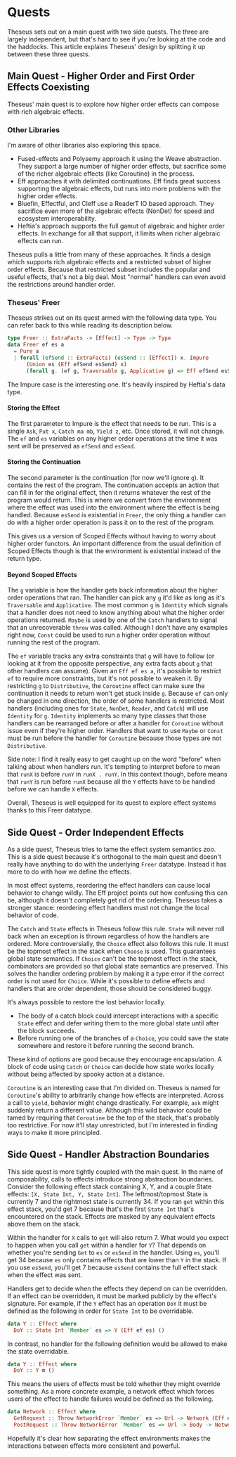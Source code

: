 # Quests

Theseus sets out on a main quest with two side quests. The three are largely
independent, but that's hard to see if you're looking at the code and the
haddocks. This article explains Theseus' design by splitting it up between these
three quests.

## Main Quest - Higher Order and First Order Effects Coexisting

Theseus' main quest is to explore how higher order effects can compose with rich
algebraic effects.

### Other Libraries

I'm aware of other libraries also exploring this space.

* Fused-effects and Polysemy approach it using the Weave abstraction. They
support a large number of higher order effects, but sacrifice some of the richer
algebraic effects (like Coroutine) in the process.
* Eff approaches it with delimited continuations. Eff finds great success
supporting the algebraic effects, but runs into more problems with the higher
order effects.
* Bluefin, Effectful, and Cleff use a ReaderT IO based approach. They sacrifice
even more of the algebraic effects (NonDet) for speed and ecosystem
interoperability.
* Heftia's approach supports the full gamut of algebraic and higher order
effects. In exchange for all that support, it limits when richer algebraic
effects can run.

Theseus pulls a little from many of these approaches. It finds a design which
supports rich algebraic effects and a restricted subset of higher order effects.
Because that restricted subset includes the popular and useful effects, that's
not a big deal. Most "normal" handlers can even avoid the restrictions around
handler order.

### Theseus' Freer

Theseus strikes out on its quest armed with the following data type. You can
refer back to this while reading its description below.

```haskell
type Freer :: ExtraFacts -> [Effect] -> Type -> Type
data Freer ef es a
  = Pure a
  | forall (efSend :: ExtraFacts) (esSend :: [Effect]) x. Impure
      (Union es (Eff efSend esSend) x)
      (forall g. (ef g, Traversable g, Applicative g) => Eff efSend esSend (g x) -> Eff ef es (g a))
```

The Impure case is the interesting one. It's heavily inspired by Heftia's data
type.

#### Storing the Effect

The first parameter to Impure is the effect that needs to be run. This is a
single `Ask`, `Put x`, `Catch ma mb`, `Yield z`, etc. Once stored, it will not
change. The `ef` and `es` variables on any higher order operations at the time
it was sent will be preserved as `efSend` and `esSend`.

#### Storing the Continuation

The second parameter is the continuation (for now we'll ignore `g`). It contains
the rest of the program. The continuation accepts an action that can fill in for
the original effect, then it returns whatever the rest of the program would
return. This is where we convert from the environment where the effect was used
into the environment where the effect is being handled. Because `esSend` is
existential in `Freer`, the only thing a handler can do with a higher order
operation is pass it on to the rest of the program.

This gives us a version of Scoped Effects without having to worry about higher
order functors. An important difference from the usual definition of Scoped
Effects though is that the environment is existential instead of the return
type.

#### Beyond Scoped Effects

The `g` variable is how the handler gets back information about the higher order
operations that ran. The handler can pick any `g` it'd like as long as it's
`Traversable` and `Applicative`. The most common `g` is `Identity` which signals
that a handler does not need to know anything about what the higher order
operations returned. `Maybe` is used by one of the `Catch` handlers to signal
that an unrecoverable `throw` was called. Although I don't have any examples
right now, `Const` could be used to run a higher order operation without running
the rest of the program.

The `ef` variable tracks any extra constraints that `g` will have
to follow (or looking at it from the opposite perspective, any extra facts about
`g` that other handlers can assume). Given an `Eff ef es a`, it's possible to
restrict `ef` to require more constraints, but it's not possible to weaken it.
By restricting `g` to `Distributive`, the `Coroutine` effect can make sure the
continuation it needs to return won't get stuck inside `g`. Because `ef` can
only be changed in one direction, the order of some handlers is restricted. Most
handlers (including ones for `State`, `NonDet`, `Reader`, and `Catch`) will use
`Identity` for `g`. `Identity` implements so many type classes that those
handlers can be rearranged before or after a handler for `Coroutine` without
issue even if they're higher order. Handlers that want to use `Maybe` or `Const`
must be run before the handler for `Coroutine` because those types are not
`Distributive`.

Side note: I find it really easy to get caught up on the word "before" when
talking about when handlers run. It's tempting to interpret before to mean that
`runX` is before `runY` in `runX . runY`. In this context though, before means
that `runY` is run before `runX` because all the `Y` effects have to be handled
before we can handle `X` effects.

Overall, Theseus is well equipped for its quest to explore effect systems thanks
to this Freer datatype.

## Side Quest - Order Independent Effects

As a side quest, Theseus tries to tame the effect system semantics zoo. This is
a side quest because it's orthogonal to the main quest and doesn't really have
anything to do with the underlying `Freer` datatype. Instead it has more to do
with how we define the effects.

In most effect systems, reordering the effect handlers can cause local behavior
to change wildly. The Eff project points out how confusing this can be, although
it doesn't completely get rid of the ordering. Theseus takes a stronger stance:
reordering effect handlers must not change the local behavior of code.

The `Catch` and `State` effects in Theseus follow this rule. `State` will never
roll back when an exception is thrown regardless of how the handlers are
ordered. More controversially, the `Choice` effect also follows this rule. It
must be the topmost effect in the stack when `Choose` is used. This guarantees
global state semantics. If `Choice` can't be the topmost effect in the stack,
combinators are provided so that global state semantics are preserved. This
solves the handler ordering problem by making it a type error if the correct
order is not used for `Choice`. While it's possible to define effects and
handlers that are order dependent, those should be considered buggy.

It's always possible to restore the lost behavior locally.

* The body of a catch block could intercept interactions with a specific `State`
effect and defer writing them to the more global state until after the block
succeeds.
* Before running one of the branches of a `Choice`, you could save the state
somewhere and restore it before running the second branch.

These kind of options are good because they encourage encapsulation. A block of
code using `Catch` or `Choice` can decide how state works locally without being
affected by spooky action at a distance.

`Coroutine` is an interesting case that I'm divided on. Theseus is named for
`Coroutine`'s ability to arbitrarily change how effects are interpreted. Across
a call to `yield`, behavior might change drastically. For example, `ask` might
suddenly return a different value. Although this wild behavior could be tamed by
requiring that `Coroutine` be the top of the stack, that's probably too
restrictive. For now it'll stay unrestricted, but I'm interested in finding ways
to make it more principled.

## Side Quest - Handler Abstraction Boundaries

This side quest is more tightly coupled with the main quest. In the name of
composability, calls to effects introduce strong abstraction boundaries.
Consider the following effect stack containing X, Y, and a couple State effects:
`[X, State Int, Y, State Int]`. The leftmost/topmost State is currently 7 and
the rightmost state is currently 34. If you ran `get` within this effect stack,
you'd get 7 because that's the first `State Int` that's encountered on the
stack. Effects are masked by any equivalent effects above them on the stack.

Within the handler for `X` calls to `get` will also return 7. What would you
expect to happen when you call `get` within a handler for `Y`? That depends on
whether you're sending `Get` to `es` or `esSend` in the handler. Using `es`,
you'll get 34 because `es` only contains effects that are lower than `Y` in the
stack. If you use `esSend`, you'll get 7 because `esSend` contains the full
effect stack when the effect was sent.

Handlers get to decide when the effects they depend on can be overridden. If an
effect can be overridden, it must be marked publicly by the effect's signature.
For example, if the `Y` effect has an operation `DoY` it must be defined as the
following in order for `State Int` to be overridable.

```haskell
data Y :: Effect where
  DoY :: State Int `Member` es => Y (Eff ef es) ()
```

In contrast, no handler for the following definition would be allowed to make
the state overridable.

```haskell
data Y :: Effect where
  DoY :: Y m ()
```

This means the users of effects must be told whether they might override
something. As a more concrete example, a network effect which forces users of
the effect to handle failures would be defined as the following.

```haskell
data Network :: Effect where
  GetRequest :: Throw NetworkError `Member` es => Url -> Network (Eff ef es) ByteString
  PostRequest :: Throw NetworkError `Member` es => Url -> Body -> Network (Eff ef es) ByteString
```

Hopefully it's clear how separating the effect environments makes the
interactions between effects more consistent and powerful.
